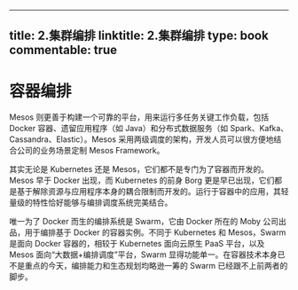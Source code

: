 
---
title: 2.集群编排
linktitle: 2.集群编排
type: book
commentable: true
---

# 容器编排

Mesos 则更善于构建一个可靠的平台，用来运行多任务关键工作负载，包括 Docker 容器、遗留应用程序（如 Java）和分布式数据服务（如 Spark、Kafka、Cassandra、Elastic）。Mesos 采用两级调度的架构，开发人员可以很方便地结合公司的业务场景定制 Mesos Framework。

其实无论是 Kubernetes 还是 Mesos，它们都不是专门为了容器而开发的。Mesos 早于 Docker 出现，而 Kubernetes 的前身 Borg 更是早已出现，它们都是基于解除资源与应用程序本身的耦合限制而开发的。运行于容器中的应用，其轻量级的特性恰好能够与编排调度系统完美结合。

唯一为了 Docker 而生的编排系统是 Swarm，它由 Docker 所在的 Moby 公司出品，用于编排基于 Docker 的容器实例。不同于 Kubernetes 和 Mesos，Swarm 是面向 Docker 容器的，相较于 Kubernetes 面向云原生 PaaS 平台，以及 Mesos 面向“大数据+编排调度”平台，Swarm 显得功能单一。在容器技术本身已不是重点的今天，编排能力和生态规划均略逊一筹的 Swarm 已经跟不上前两者的脚步。

    